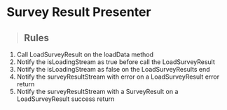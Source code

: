 # Survey Result Presenter

> ## Rules
1. Call LoadSurveyResult on the loadData method
2. Notify the isLoadingStream as true before call the LoadSurveyResult
3. Notify the isLoadingStream as false on the LoadSurveyResults end
4. Notify the surveyResultStream with error on a LoadSurveyResult error return
5. Notify the surveyResultStream with a SurveyResult on a LoadSurveyResult success return